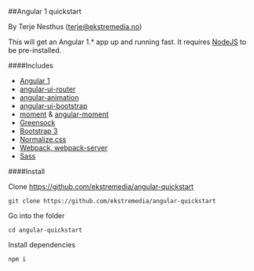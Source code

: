 ##Angular 1 quickstart

By Terje Nesthus (terje@ekstremedia.no)

This will get an Angular 1.* app up and running fast. It requires [NodeJS](https://nodejs.org) to be pre-installed. 

####Includes
* [Angular 1](https://angularjs.org/)
* [angular-ui-router](https://github.com/angular-ui/ui-router)
* [angular-animation](https://docs.angularjs.org/api/ngAnimate)
* [angular-ui-bootstrap](https://angular-ui.github.io/bootstrap/)
* [moment](http://momentjs.com/) & [angular-moment](https://github.com/urish/angular-moment)
* [Greensock](https://greensock.com)
* [Bootstrap 3](http://getbootstrap.com/)
* [Normalize.css](https://necolas.github.io/normalize.css/)
* [Webpack, webpack-server](https://webpack.github.io/)
* [Sass](http://sass-lang.com/)

####Install

Clone https://github.com/ekstremedia/angular-quickstart

`git clone https://github.com/ekstremedia/angular-quickstart`

Go into the folder

`cd angular-quickstart`

Install dependencies

`npm i`